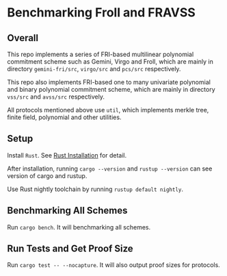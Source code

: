 # Benchmarking Froll and FRAVSS

## Overall

This repo implements a series of  FRI-based multilinear polynomial commitment scheme such as Gemini, Virgo and Froll, which are mainly in directory `gemini-fri/src`, `virgo/src` and `pcs/src` respectively.

This repo also implements FRI-based one to many univariate polynomial and binary polynomial commitment scheme, which are mainly in directory `vss/src` and `avss/src` respectively.

All protocols mentioned above use `util`, which implements merkle tree, finite field, polynomial and other utilities.

## Setup

Install `Rust`. See [Rust Installation](https://www.rust-lang.org/tools/install) for detail.

After installation, running `cargo --version` and `rustup --version` can see version of cargo and rustup.

Use Rust nightly toolchain by running `rustup default nightly`.

## Benchmarking All Schemes

Run `cargo bench`. It will benchmarking all schemes.

## Run Tests and Get Proof Size

Run `cargo test -- --nocapture`. It will also output proof sizes for protocols.



